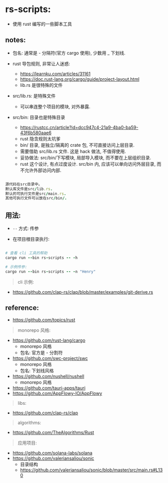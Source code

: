 # rs-scripts:

- 使用 rust 编写的一些脚本工具

## notes:

- 包名: 通常是 - 分隔符(官方 cargo 使用), 少数用 _ 下划线.
- rust 导包规则, 非常让人迷惑:
    - https://learnku.com/articles/31161
    - https://doc.rust-lang.org/cargo/guide/project-layout.html
    - lib.rs 是很特殊的文件

- src/lib.rs: 是特殊文件
    - 可以串连整个项目的模块, 对外暴露.

- src/bin: 目录也是特殊目录
    - https://rustcc.cn/article?id=dcc947c4-21a9-4ba0-ba59-43f6b580aae6
    - rust 隐含规则太坑爹
    - bin/ 目录, 是独立/隔离的 crate 包, 不可直接访问上层目录.
    - 需要借助 src/lib.rs 文件. 这是 hack 做法, 不值得使用.
    - 妥协做法: src/bin/下写模块, 局部导入模块, 而不要在上层组织目录.
    - rust 这个设计, 有点过度设计. src/bin 内, 应该可以单向访问外层目录, 而不允许外部访问内部.


```ruby

源代码在src目录中。
默认库文件是src/lib.rs.
默认的可执行文件是src/main.rs.
其他可执行文件可以放在src/bin/.


```

## 用法:

- `--` 方式: 传参

- 在项目根目录执行:

```ruby

# 查看 cli 工具的帮助
cargo run --bin rs-scripts -- -h  

# 示例传参:
cargo run --bin rs-scripts -- -n "Henry"
```

> cli 示例:

- https://github.com/clap-rs/clap/blob/master/examples/git-derive.rs

## reference:

- https://github.com/topics/rust

> monorepo 风格:

- https://github.com/rust-lang/cargo
    - monorepo 风格
    - 包名: 官方是 - 分割符
- https://github.com/swc-project/swc
    - monorepo 风格
    - 包名: 下划线风格
- https://github.com/nushell/nushell
    - monorepo 风格
- https://github.com/tauri-apps/tauri
- https://github.com/AppFlowy-IO/AppFlowy

> libs:

- https://github.com/clap-rs/clap

> algorithms:

- https://github.com/TheAlgorithms/Rust

> 应用项目:

- https://github.com/solana-labs/solana
- https://github.com/valeriansaliou/sonic
    - 目录结构
    - https://github.com/valeriansaliou/sonic/blob/master/src/main.rs#L130